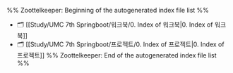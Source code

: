 %% Zoottelkeeper: Beginning of the autogenerated index file list  %%
- 🗂️ [[Study/UMC 7th Springboot/워크북/0. Index of 워크북|0. Index of 워크북]]
- 🗂️ [[Study/UMC 7th Springboot/프로젝트/0. Index of 프로젝트|0. Index of 프로젝트]]
%% Zoottelkeeper: End of the autogenerated index file list  %%
